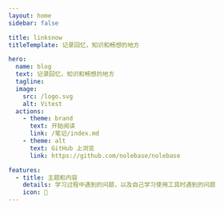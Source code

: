 ```yaml
---
layout: home
sidebar: false

title: linksnow
titleTemplate: 记录回忆，知识和畅想的地方

hero:
  name: blog
  text: 记录回忆，知识和畅想的地方
  tagline: 
  image:
    src: /logo.svg
    alt: Vitest
  actions:
    - theme: brand
      text: 开始阅读
      link: /笔记/index.md
    - theme: alt
      text: GitHub 上浏览
      link: https://github.com/nolebase/nolebase

features:
  - title: 主题和内容
    details: 学习过程中遇到的问题，以及自己学习使用工具时遇到的问题
    icon: 🌈
---
```


<HomePage />

